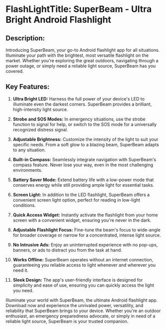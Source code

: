 # FlashLightTitle: SuperBeam - Ultra Bright Android Flashlight

Description:
---
Introducing SuperBeam, your go-to Android flashlight app for all situations. Illuminate your path with the brightest, most versatile flashlight on the market. Whether you're exploring the great outdoors, navigating through a power outage, or simply need a reliable light source, SuperBeam has you covered.

Key Features:
---
1. **Ultra Bright LED:** Harness the full power of your device's LED to illuminate even the darkest corners. SuperBeam provides a brilliant, high-intensity light source.

2. **Strobe and SOS Modes:** In emergency situations, use the strobe function to signal for help, or switch to the SOS mode for a universally recognized distress signal.

3. **Adjustable Brightness:** Customize the intensity of the light to suit your specific needs. From a soft glow to a blazing beam, SuperBeam adapts to any situation.

4. **Built-in Compass:** Seamlessly integrate navigation with SuperBeam's compass feature. Never lose your way, even in the most challenging environments.

5. **Battery Saver Mode:** Extend battery life with a low-power mode that conserves energy while still providing ample light for essential tasks.

6. **Screen Light:** In addition to the LED flashlight, SuperBeam offers a convenient screen light option, perfect for reading in low-light conditions.

7. **Quick Access Widget:** Instantly activate the flashlight from your home screen with a convenient widget, ensuring you're never in the dark.

8. **Adjustable Flashlight Focus:** Fine-tune the beam's focus to wide-angle for broader coverage or narrow for a concentrated, intense light source.

9. **No Intrusive Ads:** Enjoy an uninterrupted experience with no pop-ups, banners, or ads to distract you from the task at hand.

10. **Works Offline:** SuperBeam operates without an internet connection, guaranteeing you reliable access to light whenever and wherever you need it.

11. **Sleek Design:** The app's user-friendly interface is designed for simplicity and ease of use, ensuring you can quickly access the light you need.

Illuminate your world with SuperBeam, the ultimate Android flashlight app. Download now and experience the unrivaled power, versatility, and reliability that SuperBeam brings to your device. Whether you're an outdoor enthusiast, an emergency preparedness advocate, or simply in need of a reliable light source, SuperBeam is your trusted companion.
